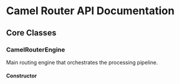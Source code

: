 # Camel Router API Documentation

## Core Classes

### CamelRouterEngine

Main routing engine that orchestrates the processing pipeline.

#### Constructor
